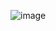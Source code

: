 ![image](https://github.com/terryyufei/FreeCodeCamp/assets/123143795/0fd6e8c8-ec9b-467d-a156-ca8359459399)

